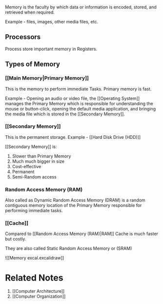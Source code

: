 
Memory is the faculty by which data or information is encoded, stored, and retrieved when required.

Example - files, images, other media files, etc.
## Processors

Process store important memory in Registers.
## Types of Memory
### [[Main Memory|Primary Memory]]

This is the memory to perform immediate Tasks. Primary memory is fast.

Example - Opening an audio or video file, the [[Operating System]] manages the Primary Memory which is responsible for understanding the mouse or button-click, opening the default media application, and bringing the media file which is stored in the [[Secondary Memory]].
### [[Secondary Memory]]

This is the permanent storage. Example - [[Hard Disk Drive (HDD)]]

[[Secondary Memory]] is:

1. Slower than Primary Memory
2. Much much bigger in size
3. Cost-effective
4. Permanent
5. Semi-Random access
### Random Access Memory (RAM)

Also called as Dynamic Random Access Memory (DRAM) is a random contiguous memory location of the Primary Memory responsible for performing immediate tasks.
### [[Cache]]

Compared to [[Random Access Memory (RAM)|RAM]] Cache is much faster but costly.

They are also called Static Random Access Memory or (SRAM)

![[Memory excal.excalidraw]]

# Related Notes

1. [[Computer Architecture]]
2. [[Computer Organization]]